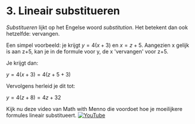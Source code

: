 # 3. Lineair substitueren

_Substitueren_ lijkt op het Engelse woord _substitution_. Het betekent dan ook hetzelfde: vervangen. 

Een simpel voorbeeld: je krijgt $y=4(x+3)$ en $x=z+5$. Aangezien x gelijk is aan z+5, kan je in de formule voor y, de x 'vervangen' voor z+5. 

Je krijgt dan:

$y = 4(x+3) = 4(z+5+3)$

Vervolgens herleid je dit tot:

$y = 4(z+8) = 4z + 32$

Kijk nu deze video van Math with Menno die voordoet hoe je moeilijkere formules lineair substitueert.
[![YouTube](http://i.ytimg.com/vi/JMsf_D0Hbn4/hqdefault.jpg)](https://www.youtube.com/watch?v=JMsf_D0Hbn4)
